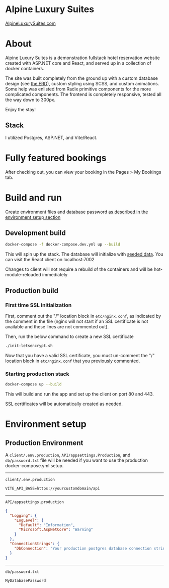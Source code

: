 # Alpine Luxury Suites

[AlpineLuxurySuites.com](https://www.alpineluxurysuites.com)

# About

Alpine Luxury Suites is a demonstration fullstack hotel reservation website created with ASP.NET core and React, and served up in a collection of docker containers.

The site was built completely from the ground up with a custom database design (see [the ERD](Hotel-Project-ERD.svg)), 
custom styling using SCSS, and custom animations. Some help was enlisted from Radix primitive components for the more complicated components. 
The frontend is completely responsive, tested all the way down to 300px.

Enjoy the stay!

## Stack

I utilized Postgres, ASP.NET, and Vite/React.

# Fully featured bookings

After checking out, you can view your booking in the Pages > My Bookings tab.

# Build and run

Create environment files and database password [as described in the environment setup section](#environment-setup)

## Development build
```bash
docker-compose -f docker-compose.dev.yml up --build
```

This will spin up the stack. The database will initialize with [seeded data](API/Context/SeedData.cs). You can visit the React client on localhost:7002

Changes to client will not require a rebuild of the containers and will be hot-module-reloaded immediately

## Production build

### First time SSL initialization

First, comment out the "/" location block in `etc/nginx.conf`, as indicated by the comment in the file (nginx will not start if an SSL certificate is not available and these lines are not commented out).

Then, run the below command to create a new SSL certificate

```bash
./init-letsencrypt.sh
```

Now that you have a valid SSL certificate, you must un-comment the "/" location block in `etc/nginx.conf` that you previously commented.

### Starting production stack

```bash
docker-compose up --build
```

This will build and run the app and set up the client on port 80 and 443.

SSL certificates will be automatically created as needed.

# Environment setup

## Production Environment
A `client/.env.production`, `API/appsettings.Production`, and `db/password.txt` file will be needed if you want to use the production docker-compose.yml setup.

<hr>

`client/.env.production`
```.dotenv
VITE_API_BASE=https://yourcustomdomain/api
```

<hr>

`API/appsettings.production`
```json
{
  "Logging": {
    "LogLevel": {
      "Default": "Information",
      "Microsoft.AspNetCore": "Warning"
    }
  },
  "ConnectionStrings": {
    "DbConnection": "Your production postgres database connection string here"
  }
}
```

<hr>

`db/password.txt`
```
MyDatabasePassword
```